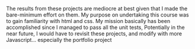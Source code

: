 The results from these projects are mediocre at best given that I made the bare-minimum effort on them. My purpose on undertaking this course was to gain familiarity with html and css. My mission basically has been accomplished since I managed to pass all the unit tests, 
Potentially in the near future, I would have to revisit these projects, and modify with more Javascript... especially the portfolio project

